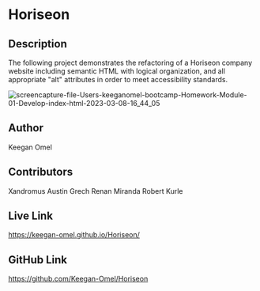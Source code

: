 # Horiseon

## Description 
The following project demonstrates the refactoring of a Horiseon company website including semantic HTML with logical organization, and all appropriate "alt" attributes in order to meet accessibility standards.

![screencapture-file-Users-keeganomel-bootcamp-Homework-Module-01-Develop-index-html-2023-03-08-16_44_05](https://user-images.githubusercontent.com/123503452/223857479-9580e45d-f3b7-495f-829f-f2b15a93e338.png)


## Author
Keegan Omel

## Contributors
Xandromus
Austin Grech
Renan Miranda
Robert Kurle

## Live Link

https://keegan-omel.github.io/Horiseon/

## GitHub Link

https://github.com/Keegan-Omel/Horiseon
